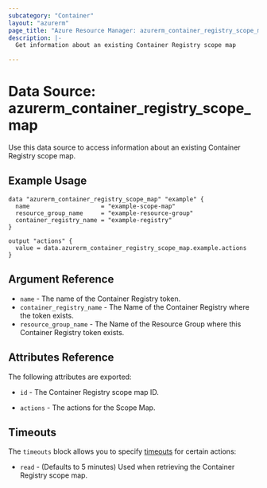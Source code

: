 ```yaml
---
subcategory: "Container"
layout: "azurerm"
page_title: "Azure Resource Manager: azurerm_container_registry_scope_map"
description: |-
  Get information about an existing Container Registry scope map

---
```


# Data Source: azurerm_container_registry_scope_map

Use this data source to access information about an existing Container Registry scope map.

## Example Usage

```hcl
data "azurerm_container_registry_scope_map" "example" {
  name                    = "example-scope-map"
  resource_group_name     = "example-resource-group"
  container_registry_name = "example-registry"
}

output "actions" {
  value = data.azurerm_container_registry_scope_map.example.actions
}
```

## Argument Reference

* `name` - The name of the Container Registry token.
* `container_registry_name` - The Name of the Container Registry where the token exists.
* `resource_group_name` - The Name of the Resource Group where this Container Registry token exists.

## Attributes Reference

The following attributes are exported:

* `id` - The Container Registry scope map ID.

* `actions` - The actions for the Scope Map.

## Timeouts

The `timeouts` block allows you to specify [timeouts](https://www.terraform.io/docs/configuration/resources.html#timeouts) for certain actions:

* `read` - (Defaults to 5 minutes) Used when retrieving the Container Registry scope map.
